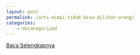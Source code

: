 ```yaml
---
layout: post
permalink: /arti-mimpi-tidak-bisa-dilihat-orang/
categories:
    - Uncategorized
---
```


[Baca Selengkapnya](/10)